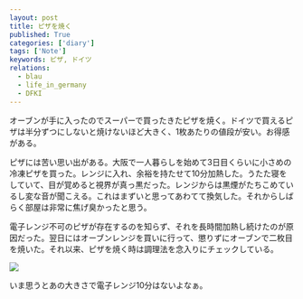 ```yaml
---
layout: post
title: ピザを焼く
published: True
categories: ['diary']
tags: ['Note']
keywords: ピザ, ドイツ
relations:
  - blau
  - life_in_germany
  - DFKI
---
```


オーブンが手に入ったのでスーパーで買ったきたピザを焼く。ドイツで買えるピザは半分ずつにしないと焼けないほど大きく、1枚あたりの値段が安い。お得感がある。

ピザには苦い思い出がある。大阪で一人暮らしを始めて3日目くらいに小さめの冷凍ピザを買った。レンジに入れ、余裕を持たせて10分加熱した。うたた寝をしていて、目が覚めると視界が真っ黒だった。レンジからは黒煙がたちこめているし変な音が聞こえる。これはまずいと思ってあわてて換気した。それからしばらく部屋は非常に焦げ臭かったと思う。

電子レンジ不可のピザが存在するのを知らず、それを長時間加熱し続けたのが原因だった。翌日にはオーブンレンジを買いに行って、懲りずにオーブンで二枚目を焼いた。それ以来、ピザを焼く時は調理法を念入りにチェックしている。

<img src="https://dl.dropboxusercontent.com/u/12208857/img/2013-10-10%2011.51.56.jpg" class="image-on-frame-medium image-fade">

いま思うとあの大きさで電子レンジ10分はないよなぁ。
